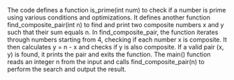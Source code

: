 The code defines a function is_prime(int num) to check if a number is prime using various conditions and optimizations.
It defines another function find_composite_pair(int n) to find and print two composite numbers x and y such that their sum equals n.
In find_composite_pair, the function iterates through numbers starting from 4, checking if each number x is composite. It then calculates y = n - x and checks if y is also composite.
If a valid pair (x, y) is found, it prints the pair and exits the function.
The main() function reads an integer n from the input and calls find_composite_pair(n) to perform the search and output the result.
